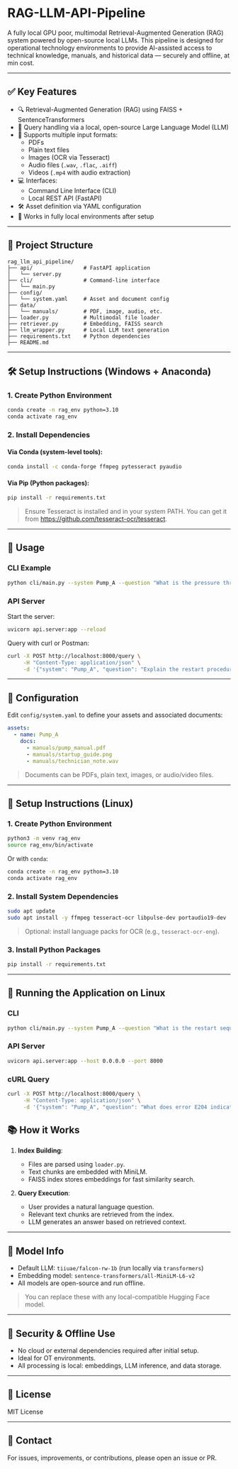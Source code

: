 # RAG-LLM-API-Pipeline

A fully  local GPU poor, multimodal Retrieval-Augmented Generation (RAG) system powered by open-source local LLMs. This pipeline is designed for operational technology environments to provide AI-assisted access to technical knowledge, manuals, and historical data — securely and offline, at min cost.

---

## ✅ Key Features

- 🔍 Retrieval-Augmented Generation (RAG) using FAISS + SentenceTransformers
- 🧠 Query handling via a local, open-source Large Language Model (LLM)
- 📄 Supports multiple input formats:
  - PDFs
  - Plain text files
  - Images (OCR via Tesseract)
  - Audio files (`.wav`, `.flac`, `.aiff`)
  - Videos (`.mp4` with audio extraction)
- 💻 Interfaces:
  - Command Line Interface (CLI)
  - Local REST API (FastAPI)
- 🛠️ Asset definition via YAML configuration
- 🔐 Works in fully local environments after setup

---

## 📂 Project Structure

```
rag_llm_api_pipeline/
├── api/                # FastAPI application
│   └── server.py
├── cli/                # Command-line interface
│   └── main.py
├── config/
│   └── system.yaml     # Asset and document config
├── data/
│   └── manuals/        # PDF, image, audio, etc.
├── loader.py           # Multimodal file loader
├── retriever.py        # Embedding, FAISS search
├── llm_wrapper.py      # Local LLM text generation
├── requirements.txt    # Python dependencies
├── README.md
```

---

## 🛠️ Setup Instructions (Windows + Anaconda)

### 1. Create Python Environment
```bash
conda create -n rag_env python=3.10
conda activate rag_env
```

### 2. Install Dependencies
#### Via Conda (system-level tools):
```bash
conda install -c conda-forge ffmpeg pytesseract pyaudio
```

#### Via Pip (Python packages):
```bash
pip install -r requirements.txt
```

> Ensure Tesseract is installed and in your system PATH. You can get it from https://github.com/tesseract-ocr/tesseract.

---

## 🚀 Usage

### CLI Example
```bash
python cli/main.py --system Pump_A --question "What is the pressure threshold for operation?"
```

### API Server
Start the server:
```bash
uvicorn api.server:app --reload
```

Query with curl or Postman:
```bash
curl -X POST http://localhost:8000/query \
     -H "Content-Type: application/json" \
     -d '{"system": "Pump_A", "question": "Explain the restart procedure"}'
```

---

## 🧱 Configuration

Edit `config/system.yaml` to define your assets and associated documents:

```yaml
assets:
  - name: Pump_A
    docs:
      - manuals/pump_manual.pdf
      - manuals/startup_guide.png
      - manuals/technician_note.wav
```

> Documents can be PDFs, plain text, images, or audio/video files.

---
## 🐧 Setup Instructions (Linux)

### 1. Create Python Environment
```bash
python3 -m venv rag_env
source rag_env/bin/activate
```

Or with `conda`:
```bash
conda create -n rag_env python=3.10
conda activate rag_env
```

### 2. Install System Dependencies
```bash
sudo apt update
sudo apt install -y ffmpeg tesseract-ocr libpulse-dev portaudio19-dev
```

> Optional: install language packs for OCR (e.g., `tesseract-ocr-eng`).

### 3. Install Python Packages
```bash
pip install -r requirements.txt
```

---

## 🔁 Running the Application on Linux

### CLI
```bash
python cli/main.py --system Pump_A --question "What is the restart sequence for this machine?"
```

### API Server
```bash
uvicorn api.server:app --host 0.0.0.0 --port 8000
```

### cURL Query
```bash
curl -X POST http://localhost:8000/query \
     -H "Content-Type: application/json" \
     -d '{"system": "Pump_A", "question": "What does error E204 indicate?"}'
```

## 📚 How it Works

1. **Index Building**:
   - Files are parsed using `loader.py`.
   - Text chunks are embedded with MiniLM.
   - FAISS index stores embeddings for fast similarity search.

2. **Query Execution**:
   - User provides a natural language question.
   - Relevant text chunks are retrieved from the index.
   - LLM generates an answer based on retrieved context.

---

## 🧠 Model Info

- Default LLM: `tiiuae/falcon-rw-1b` (run locally via `transformers`)
- Embedding model: `sentence-transformers/all-MiniLM-L6-v2`
- All models are open-source and run offline.

> You can replace these with any local-compatible Hugging Face model.

---

## 🔐 Security & Offline Use

- No cloud or external dependencies required after initial setup.
- Ideal for OT environments.
- All processing is local: embeddings, LLM inference, and data storage.

---

## 📜 License

MIT License

---

## 📧 Contact

For issues, improvements, or contributions, please open an issue or PR.
